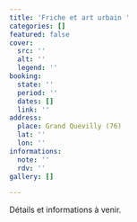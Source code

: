 ```yaml
---
title: 'Friche et art urbain '
categories: []
featured: false
cover:
  src: ''
  alt: ''
  legend: ''
booking:
  state: ''
  period: ''
  dates: []
  link: ''
address:
  place: Grand Quevilly (76)
  lat: ''
  lon: ''
informations:
  note: ''
  rdv: ''
gallery: []

---
```

Détails et informations à venir.